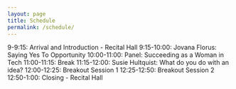 ```yaml
---
layout: page
title: Schedule
permalink: /schedule/
---
```

9-9:15: Arrival and Introduction - Recital Hall
9:15-10:00: Jovana Florus: Saying Yes To Opportunity
10:00-11:00: Panel: Succeeding as a Woman in Tech
11:00-11:15: Break
11:15-12:00: Susie Hultquist: What do you do with an idea?
12:00-12:25: Breakout Session 1
12:25-12:50: Breakout Session 2
12:50-1:00: Closing - Recital Hall

